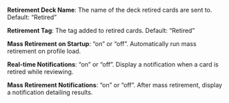 **Retirement Deck Name**: The name of the deck retired cards are sent to. Default: “Retired”

**Retirement Tag**: The tag added to retired cards. Default: “Retired”

**Mass Retirement on Startup**: “on” or “off”. Automatically run mass retirement on profile load.

**Real-time Notifications**: “on” or “off”. Display a notification when a card is retired while reviewing.

**Mass Retirement Notifications**: “on” or “off”. After mass retirement, display a notification detailing results.
